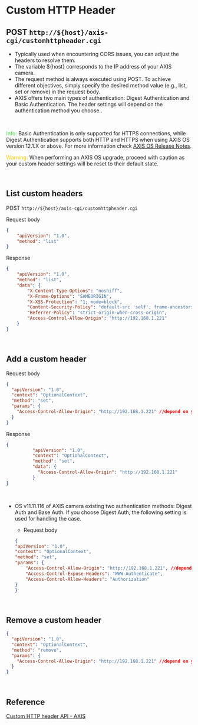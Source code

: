 # Custom HTTP Header

## POST `http://${host}/axis-cgi/customhttpheader.cgi`

* Typically used when encountering CORS issues, you can adjust the headers to resolve them.
* The variable ${host} corresponds to the IP address of your AXIS camera.
* The request method is always executed using POST. To achieve different objectives, simply specify the desired method value (e.g., list, set or remove) in the request body.
* AXIS offers two main types of authentication: Digest Authentication and Basic Authentication. The header settings will depend on the authentication method you choose..

<br/>

<span style="color:rgb(58, 231, 58);">Info:</span> Basic Authentication is only supported for HTTPS connections, while Digest Authentication supports both HTTP and HTTPS when using AXIS OS version 12.1.X or above. For more information check [AXIS OS Release Notes](https://help.axis.com/en-us/axis-os-release-notes).

<span style="color: #ffcc00;">Warning:</span> When performing an AXIS OS upgrade, proceed with caution as your custom header settings will be reset to their default state.

<br/>


## List custom headers

POST `http://${host}/axis-cgi/customhttpheader.cgi`

Request body

```json
{
	"apiVersion": "1.0",
	"method": "list"
}
```

Response

```json
{
    "apiVersion": "1.0",
    "method": "list",
    "data": {
        "X-Content-Type-Options": "nosniff",
        "X-Frame-Options": "SAMEORIGIN",
        "X-XSS-Protection": "1; mode=block",
        "Content-Security-Policy": "default-src 'self'; frame-ancestors 'self'; connect-src 'self' https://*.google-analytics.com https://*.analytics.google.com https://*.googletagmanager.com https://*.axis.com mediastream: blob:; script-src 'self' 'unsafe-inline' 'unsafe-eval' https://*.googletagmanager.com https://www.google-analytics.com https://ssl.google-analytics.com https://*.axis.com; style-src 'self' 'unsafe-inline'; img-src 'self' https://*.google-analytics.com https://*.googletagmanager.com https://*.axis.com data: blob:; media-src 'self' mediastream: blob:; object-src 'none'",
        "Referrer-Policy": "strict-origin-when-cross-origin",
        "Access-Control-Allow-Origin": "http://192.168.1.221"
    }
}
```

<br/>

## Add a custom header

Request body

```json
{
  "apiVersion": "1.0",
  "context": "OptionalContext",
  "method": "set",
  "params": {
    "Access-Control-Allow-Origin": "http://192.168.1.221" //depend on your host
  }
}
```

Response
```json
{
          "apiVersion": "1.0",
          "context": "OptionalContext",
          "method": "set",
          "data": {
            "Access-Control-Allow-Origin": "http://192.168.1.221"
          }
}
```

<br/>

* OS v11.11.116 of AXIS camera existing two authentication methods: Digest Auth and Base Auth. If you choose Digest Auth, the following setting is used for handling the case.

    * Request body
    ```json
    {
    "apiVersion": "1.0",
    "context": "OptionalContext",
    "method": "set",
    "params": {
        "Access-Control-Allow-Origin": "http://192.168.1.221", //depend on your host
        "Access-Control-Expose-Headers": "WWW-Authenticate",
        "Access-Control-Allow-Headers": "Authorization"
    }
    }
    ```

<br/>

## Remove a custom header
```json
{
  "apiVersion": "1.0",
  "context": "OptionalContext",
  "method": "remove",
  "params": {
    "Access-Control-Allow-Origin": "http://192.168.1.221" //depend on your host
  }
}
```

<br/>

## Reference
[Custom HTTP header API - AXIS](https://developer.axis.com/vapix/network-video/custom-http-header-api)
